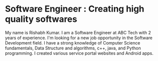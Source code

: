 # Software Engineer : Creating high quality softwares
My name is Rishabh Kumar. I am a Software Engineer at ABC Tech with 2 years of experience.
I'm looking for a new job opportunity in the Software Development field.
I have a strong knowledge of Computer Science fundamentals, Data Structure and algorithms, c++, java, and Python programming.
I created various service portal websites and Android apps.

